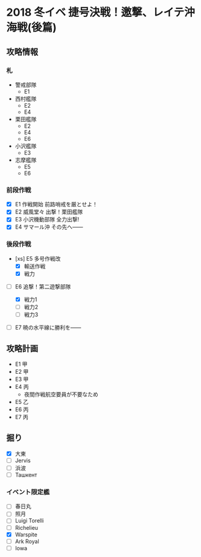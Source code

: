 # 2018 冬イベ 捷号決戦！邀撃、レイテ沖海戦(後篇)


## 攻略情報
### 札

- 警戒部隊
	- E1
- 西村艦隊
	- E2
	- E4
- 栗田艦隊
	- E2
	- E4
	- E6
- 小沢艦隊
	- E3
- 志摩艦隊
	- E5
	- E6

### 前段作戦

- [x] E1 作戦開始 前路哨戒を厳とせよ！
- [x] E2 威風堂々 出撃！栗田艦隊
- [x] E3 小沢機動部隊 全力出撃!
- [x] E4 サマール沖 その先へ――

### 後段作戦

- [xs] E5 多号作戦改
	- [x] 輸送作戦
	- [x] 戦力
- [ ] E6 追撃！第二遊撃部隊
	- [x] 戦力1
	- [ ] 戦力2
	- [ ] 戦力3
- [ ] E7 暁の水平線に勝利を――


## 攻略計画

- E1 甲
- E2 甲
- E3 甲
- E4 丙
	- 夜間作戦航空要員が不要なため
- E5 乙
- E6 丙
- E7 丙


## 掘り

- [x] 大東
- [ ] Jervis
- [ ] 浜波
- [ ] Ташкент

### イベント限定艦

- [ ] 春日丸
- [ ] 照月
- [ ] Luigi Torelli
- [ ] Richelieu
- [x] Warspite
- [ ] Ark Royal
- [ ] Iowa

